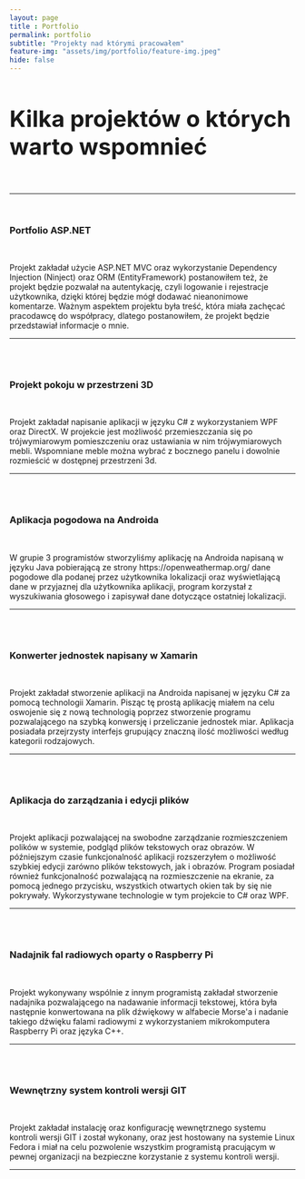 ```yaml
--- 
layout: page 
title : Portfolio 
permalink: portfolio
subtitle: "Projekty nad którymi pracowałem" 
feature-img: "assets/img/portfolio/feature-img.jpeg"
hide: false
---
```


 <div>
    <div>
      <div class="container">
        <div class="row">
          <div class="col-md-12 border-secondary text-secondary text-center">
            <h1 class="lead align-items-center align-self-center" style="font-size: 40px;"><b>Kilka projektów o których warto wspomnieć </b></h1>
          </div>
        </div>
      </div>
    </div>
    <div class="container">
      <div class="row">
        <div class="col-md-12">
          <div class="list-group">
          <div>
            <br>
            <hr>
            <br>
          </div>
            <div class="d-flex w-100 justify-content-between">
              <h3 class="mb-1 text-secondary"><b>Portfolio ASP.NET</b></h3>
            </div>
            <div class="list-group-item list-group-item-action flex-column align-items-start">
              <br>
              <p class="mb-3 ml-3">Projekt zakładał użycie ASP.NET MVC oraz wykorzystanie Dependency Injection (Ninject) oraz ORM (EntityFramework) postanowiłem też, że projekt będzie pozwalał na autentykację, czyli logowanie i rejestracje użytkownika, dzięki której będzie mógł dodawać nieanonimowe komentarze. Ważnym aspektem projektu była treść, która miała zachęcać pracodawcę do współpracy, dlatego postanowiłem, że projekt będzie przedstawiał informacje o mnie.</p>
            </div>
            <div>
              <hr>
              <br>
              <br>
            </div>
            <div class="d-flex w-100 justify-content-between">
              <h3 class="mb-1 text-secondary"><b>Projekt pokoju w przestrzeni 3D</b></h3>
            </div>
            <div class="list-group-item list-group-item-action flex-column align-items-start">
              <br>
              <p class="mb-3 ml-3">Projekt zakładał napisanie aplikacji w języku C# z wykorzystaniem WPF oraz DirectX. W projekcie jest możliwość przemieszczania się po trójwymiarowym pomieszczeniu oraz ustawiania w nim trójwymiarowych mebli. Wspomniane meble można wybrać z bocznego panelu i dowolnie rozmieścić w dostępnej przestrzeni 3d.</p>
            </div>
            <div>
              <hr>
              <br>
              <br>
            </div>
            <div class="d-flex w-100 justify-content-between">
              <h3 class="mb-1 text-secondary"><b>Aplikacja pogodowa na Androida</b></h3>
            </div>
            <div class="list-group-item list-group-item-action flex-column align-items-start">
              <br>
              <p class="mb-3 ml-3">W grupie 3 programistów stworzyliśmy aplikację na Androida napisaną w języku Java pobierającą ze strony https://openweathermap.org/ dane pogodowe dla podanej przez użytkownika lokalizacji oraz wyświetlającą dane w przyjaznej dla użytkownika aplikacji, program korzystał z wyszukiwania głosowego i zapisywał dane dotyczące ostatniej lokalizacji. </p>
            </div>
            <div>
              <hr>
              <br>
              <br>
            </div>
            <div class="d-flex w-100 justify-content-between">
              <h3 class="mb-1 text-secondary"><b>Konwerter jednostek napisany w Xamarin</b></h3>
            </div>
            <div class="list-group-item list-group-item-action flex-column align-items-start">
              <br>
              <p class="mb-3 ml-3">Projekt zakładał stworzenie aplikacji na Androida napisanej w języku C# za pomocą technologii Xamarin. Pisząc tę prostą aplikację miałem na celu oswojenie się z nową technologią poprzez stworzenie programu pozwalającego na szybką konwersję i przeliczanie jednostek miar. Aplikacja posiadała przejrzysty interfejs grupujący znaczną ilość możliwości według kategorii rodzajowych.</p>
            </div>
            <div>
              <hr>
              <br>
              <br>
            </div>
            <div class="d-flex w-100 justify-content-between">
              <h3 class="mb-1 text-secondary"><b>Aplikacja do zarządzania i edycji plików</b></h3>
            </div>
            <div class="list-group-item list-group-item-action flex-column align-items-start">
              <br>
              <p class="mb-3 ml-3">Projekt aplikacji pozwalającej na swobodne zarządzanie rozmieszczeniem polików w systemie, podgląd plików tekstowych oraz obrazów. W późniejszym czasie funkcjonalność aplikacji rozszerzyłem o możliwość szybkiej edycji zarówno plików tekstowych, jak i obrazów. Program posiadał również funkcjonalność pozwalającą na rozmieszczenie na ekranie, za pomocą jednego przycisku, wszystkich otwartych okien tak by się nie pokrywały. Wykorzystywane technologie w tym projekcie to C# oraz WPF.</p>
            </div>
            <div>
              <hr>
              <br>
              <br>
            </div>
            <div class="d-flex w-100 justify-content-between">
              <h3 class="mb-1 text-secondary"><b>Nadajnik fal radiowych oparty o Raspberry Pi</b></h3>
            </div>
            <div class="list-group-item list-group-item-action flex-column align-items-start">
              <br>
              <p class="mb-3 ml-3">Projekt wykonywany wspólnie z innym programistą zakładał stworzenie nadajnika pozwalającego na nadawanie informacji tekstowej, która była następnie konwertowana na plik dźwiękowy w alfabecie Morse'a i nadanie takiego dźwięku falami radiowymi z wykorzystaniem mikrokomputera Raspberry Pi oraz języka C++.</p>
            </div>
            <div>
              <hr>
              <br>
              <br>
            </div>
            <div class="d-flex w-100 justify-content-between">
              <h3 class="mb-1 text-secondary"><b>Wewnętrzny system kontroli wersji GIT</b></h3>
            </div>
            <div class="list-group-item list-group-item-action flex-column align-items-start ">
              <br>
              <p class="mb-3 ml-3">Projekt zakładał instalację oraz konfigurację wewnętrznego systemu kontroli wersji GIT i został wykonany, oraz jest hostowany na systemie Linux Fedora i miał na celu pozwolenie wszystkim programistą pracującym w pewnej organizacji na bezpieczne korzystanie z systemu kontroli wersji.</p>
            </div>
            <div>
              <hr>
            </div>
          </div>
        </div>
      </div>
    </div>
  </div>
   